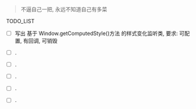 > 不逼自己一把, 永远不知道自己有多菜

TODO_LIST

- [ ] 写出 基于 Window.getComputedStyle()方法 的样式变化监听类, 要求: 可配置, 有回调, 可销毁 
- [ ] .
- [ ] .
- [ ] .
- [ ] .
- [ ] .

